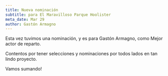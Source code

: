 ```yaml
---
title: Nueva nominación
subtitle: para El Maravilloso Parque Hoolister
meta_date: Mar 29
author: Gastón Armagno
---
```


Esta vez tuvimos una nominación, y es para Gastón Armagno, como Mejor actor de reparto.

Contentos por tener selecciones y nominaciones por todos lados en tan lindo proyecto.

Vamos sumando!
